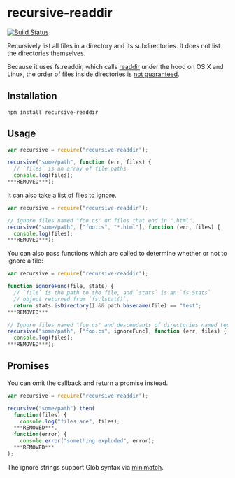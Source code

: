 # recursive-readdir

[![Build Status](https://travis-ci.org/jergason/recursive-readdir.svg?branch=master)](https://travis-ci.org/jergason/recursive-readdir)

Recursively list all files in a directory and its subdirectories. It does not list the directories themselves.

Because it uses fs.readdir, which calls [readdir](http://linux.die.net/man/3/readdir) under the hood
on OS X and Linux, the order of files inside directories is [not guaranteed](http://stackoverflow.com/questions/8977441/does-readdir-guarantee-an-order).

## Installation

    npm install recursive-readdir

## Usage

```javascript
var recursive = require("recursive-readdir");

recursive("some/path", function (err, files) {
  // `files` is an array of file paths
  console.log(files);
***REMOVED***);
```

It can also take a list of files to ignore.

```javascript
var recursive = require("recursive-readdir");

// ignore files named "foo.cs" or files that end in ".html".
recursive("some/path", ["foo.cs", "*.html"], function (err, files) {
  console.log(files);
***REMOVED***);
```

You can also pass functions which are called to determine whether or not to
ignore a file:

```javascript
var recursive = require("recursive-readdir");

function ignoreFunc(file, stats) {
  // `file` is the path to the file, and `stats` is an `fs.Stats`
  // object returned from `fs.lstat()`.
  return stats.isDirectory() && path.basename(file) == "test";
***REMOVED***

// Ignore files named "foo.cs" and descendants of directories named test
recursive("some/path", ["foo.cs", ignoreFunc], function (err, files) {
  console.log(files);
***REMOVED***);
```

## Promises
You can omit the callback and return a promise instead.

```javascript
var recursive = require("recursive-readdir");

recursive("some/path").then(
  function(files) {
    console.log("files are", files);
  ***REMOVED***,
  function(error) {
    console.error("something exploded", error);
  ***REMOVED***
);
```

The ignore strings support Glob syntax via
[minimatch](https://github.com/isaacs/minimatch).
